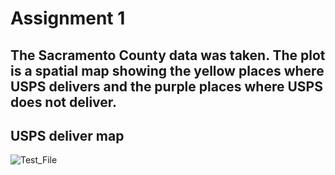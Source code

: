 # Assignment 1

## The Sacramento County data was taken. The plot is a spatial map showing the yellow places where USPS delivers and the purple places where USPS does not deliver. 

## USPS deliver map 
![Test_File](1.png)
